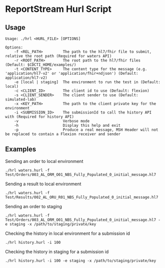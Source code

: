 # ReportStream Hurl Script

## Usage

```
Usage: ./hrl <HURL_FILE> [OPTIONS]

Options:
    -f <REL_PATH>         The path to the hl7/fhir file to submit, relative the root path (Required for waters API)
    -r <ROOT_PATH>        The root path to the hl7/fhir files (Default: $CDCTI_HOME/examples/)
    -t <CONTENT_TYPE>     The content type for the message (e.g. 'application/hl7-v2' or 'application/fhir+ndjson') (Default: application/hl7-v2)
    -e [local | staging]  The environment to run the test in (Default: local)
    -c <CLIENT_ID>        The client id to use (Default: flexion)
    -s <CLIENT_SENDER>    The client sender to use (Default: simulated-lab)
    -x <KEY_PATH>         The path to the client private key for the environment
    -i <SUBMISSION_ID>    The submissionId to call the history API with (Required for history API)
    -v                    Verbose mode
    -h                    Display this help and exit
    -p                    Produce a real message, MSH Header will not be replaced to contain a Flexion receiver and sender
```

## Examples

Sending an order to local environment
```
./hrl waters.hurl -f Test/Orders/003_AL_ORM_O01_NBS_Fully_Populated_0_initial_message.hl7
```

Sending a result to local environment
```
./hrl waters.hurl -f Test/Results/002_AL_ORU_R01_NBS_Fully_Populated_0_initial_message.hl7
```

Sending an order to staging
```
./hrl waters.hurl -f Test/Orders/003_AL_ORM_O01_NBS_Fully_Populated_0_initial_message.hl7 -e staging -x /path/to/staging/private/key
```

Checking the history in local environment for a submission id
```
./hrl history.hurl -i 100
```

Checking the history in staging for a submission id
```
./hrl history.hurl -i 100 -e staging -x /path/to/staging/private/key
```
